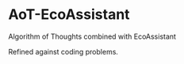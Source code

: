 # AoT-EcoAssistant
Algorithm of Thoughts combined with EcoAssistant

Refined against coding problems.